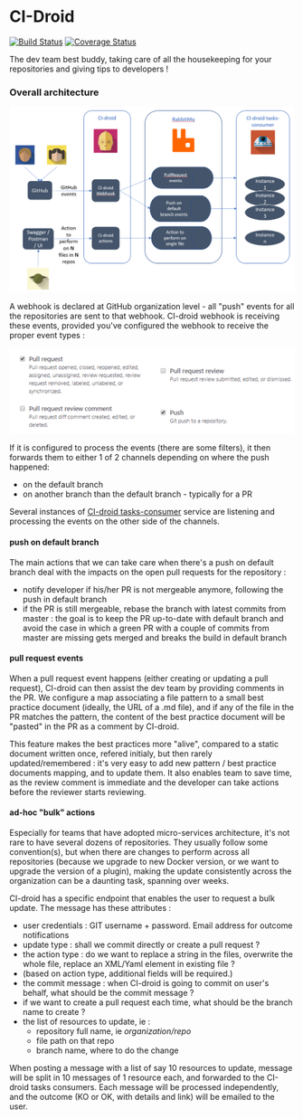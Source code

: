 # CI-Droid

[![Build Status](https://travis-ci.org/societe-generale/ci-droid.svg?branch=master)](https://travis-ci.org/societe-generale/ci-droid) [![Coverage Status](https://coveralls.io/repos/github/societe-generale/ci-droid/badge.svg?branch=master)](https://coveralls.io/github/societe-generale/ci-droid?branch=master)

The dev team best buddy, taking care of all the housekeeping for your repositories and giving tips to developers !

### Overall architecture

![Overall architecture](./docs/overallArchitecture.png)

A webhook is declared at GitHub organization level - all "push" events for all the repositories are sent to that webhook.
 CI-droid webhook is receiving these events, provided you've configured the webhook to receive the proper event types : 


![webhook config](./docs/webhookEventsConfig.png)


If it is configured to process the events (there are some filters), it then forwards them to either 1 of 2 channels depending on where the push happened: 
- on the default branch
- on another branch than the default branch - typically for a PR

Several instances of [CI-droid tasks-consumer](https://github.com/societe-generale/ci-droid-tasks-consumer)  service are listening and processing the events on the other side of the channels. 

#### push on default branch

The main actions that we can take care when there's a push on default branch deal with the impacts on the open pull requests for the repository :
- notify developer if his/her PR is not mergeable anymore, following the push in default branch
- if the PR is still mergeable, rebase the branch with latest commits from master : the goal is to keep the PR up-to-date with default branch 
and avoid the case in which a green PR with a couple of commits from master are missing gets merged and breaks the build in default branch

#### pull request events

When a pull request event happens (either creating or updating a pull request), CI-droid can then assist the dev team by providing comments in the PR. 
We configure a map associating a file pattern to a small best practice document (ideally, the URL of a .md file), and if any of the file in the PR matches the pattern, the content of the best practice document will be "pasted" in the PR as a comment by CI-droid.

This feature makes the best practices more "alive", compared to a static document written once, refered initialy, but then rarely updated/remembered : it's very easy to add new pattern / best practice documents mapping, and to update them. 
It also enables team to save time, as the review comment is immediate and the developer can take actions before the reviewer starts reviewing.

#### ad-hoc "bulk" actions

Especially for teams that have adopted micro-services architecture, it's not rare to have several dozens of repositories. 
They usually follow some convention(s), but when there are changes to perform across all repositories (because we upgrade to new Docker version, or we want to upgrade the version of a plugin), making the update consistently across the organization can be a daunting task, spanning over weeks. 

CI-droid has a specific endpoint that enables the user to request a bulk update. The message has these attributes : 
- user credentials : GIT username + password. Email address for outcome notifications
- update type : shall we commit directly or create a pull request ?
- the action type : do we want to replace a string in the files, overwrite the whole file, replace an XML/Yaml element in existing file ?  
- (based on action type, additional fields will be required.) 
- the commit message : when CI-droid is going to commit on user's behalf, what should be the commit message ?
- if we want to create a pull request each time, what should be the branch name to create ? 
- the list of resources to update, ie : 
    - repository full name, ie *organization/repo*
    - file path on that repo
    - branch name, where to do the change

When posting a message with a list of say 10 resources to update, message will be split in 10 messages of 1 resource each, and forwarded to the CI-droid tasks consumers. Each message will be processed independently, and the outcome (KO or OK, with details and link) will be emailed to the user. 

